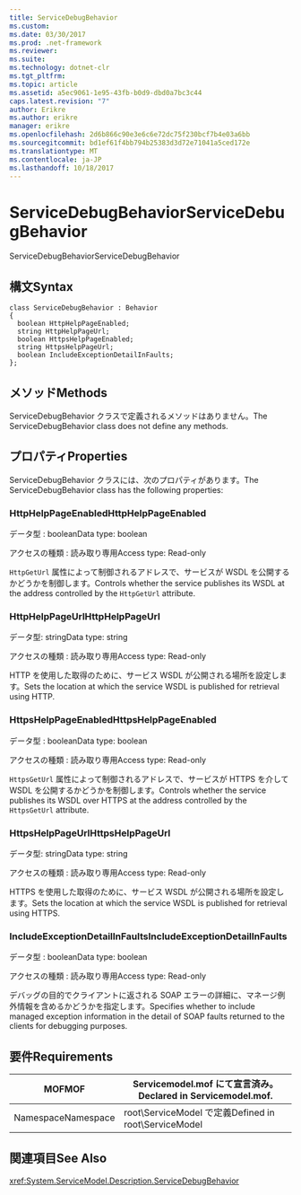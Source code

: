 ```yaml
---
title: ServiceDebugBehavior
ms.custom: 
ms.date: 03/30/2017
ms.prod: .net-framework
ms.reviewer: 
ms.suite: 
ms.technology: dotnet-clr
ms.tgt_pltfrm: 
ms.topic: article
ms.assetid: a5ec9061-1e95-43fb-b0d9-dbd0a7bc3c44
caps.latest.revision: "7"
author: Erikre
ms.author: erikre
manager: erikre
ms.openlocfilehash: 2d6b866c90e3e6c6e72dc75f230bcf7b4e03a6bb
ms.sourcegitcommit: bd1ef61f4bb794b25383d3d72e71041a5ced172e
ms.translationtype: MT
ms.contentlocale: ja-JP
ms.lasthandoff: 10/18/2017
---
```

# <a name="servicedebugbehavior"></a><span data-ttu-id="16bef-102">ServiceDebugBehavior</span><span class="sxs-lookup"><span data-stu-id="16bef-102">ServiceDebugBehavior</span></span>
<span data-ttu-id="16bef-103">ServiceDebugBehavior</span><span class="sxs-lookup"><span data-stu-id="16bef-103">ServiceDebugBehavior</span></span>  
  
## <a name="syntax"></a><span data-ttu-id="16bef-104">構文</span><span class="sxs-lookup"><span data-stu-id="16bef-104">Syntax</span></span>  
  
```  
class ServiceDebugBehavior : Behavior  
{  
  boolean HttpHelpPageEnabled;  
  string HttpHelpPageUrl;  
  boolean HttpsHelpPageEnabled;  
  string HttpsHelpPageUrl;  
  boolean IncludeExceptionDetailInFaults;  
};  
```  
  
## <a name="methods"></a><span data-ttu-id="16bef-105">メソッド</span><span class="sxs-lookup"><span data-stu-id="16bef-105">Methods</span></span>  
 <span data-ttu-id="16bef-106">ServiceDebugBehavior クラスで定義されるメソッドはありません。</span><span class="sxs-lookup"><span data-stu-id="16bef-106">The ServiceDebugBehavior class does not define any methods.</span></span>  
  
## <a name="properties"></a><span data-ttu-id="16bef-107">プロパティ</span><span class="sxs-lookup"><span data-stu-id="16bef-107">Properties</span></span>  
 <span data-ttu-id="16bef-108">ServiceDebugBehavior クラスには、次のプロパティがあります。</span><span class="sxs-lookup"><span data-stu-id="16bef-108">The ServiceDebugBehavior class has the following properties:</span></span>  
  
### <a name="httphelppageenabled"></a><span data-ttu-id="16bef-109">HttpHelpPageEnabled</span><span class="sxs-lookup"><span data-stu-id="16bef-109">HttpHelpPageEnabled</span></span>  
 <span data-ttu-id="16bef-110">データ型 : boolean</span><span class="sxs-lookup"><span data-stu-id="16bef-110">Data type: boolean</span></span>  
  
 <span data-ttu-id="16bef-111">アクセスの種類 : 読み取り専用</span><span class="sxs-lookup"><span data-stu-id="16bef-111">Access type: Read-only</span></span>  
  
 <span data-ttu-id="16bef-112">`HttpGetUrl` 属性によって制御されるアドレスで、サービスが WSDL を公開するかどうかを制御します。</span><span class="sxs-lookup"><span data-stu-id="16bef-112">Controls whether the service publishes its WSDL at the address controlled by the `HttpGetUrl` attribute.</span></span>  
  
### <a name="httphelppageurl"></a><span data-ttu-id="16bef-113">HttpHelpPageUrl</span><span class="sxs-lookup"><span data-stu-id="16bef-113">HttpHelpPageUrl</span></span>  
 <span data-ttu-id="16bef-114">データ型: string</span><span class="sxs-lookup"><span data-stu-id="16bef-114">Data type: string</span></span>  
  
 <span data-ttu-id="16bef-115">アクセスの種類 : 読み取り専用</span><span class="sxs-lookup"><span data-stu-id="16bef-115">Access type: Read-only</span></span>  
  
 <span data-ttu-id="16bef-116">HTTP を使用した取得のために、サービス WSDL が公開される場所を設定します。</span><span class="sxs-lookup"><span data-stu-id="16bef-116">Sets the location at which the service WSDL is published for retrieval using HTTP.</span></span>  
  
### <a name="httpshelppageenabled"></a><span data-ttu-id="16bef-117">HttpsHelpPageEnabled</span><span class="sxs-lookup"><span data-stu-id="16bef-117">HttpsHelpPageEnabled</span></span>  
 <span data-ttu-id="16bef-118">データ型 : boolean</span><span class="sxs-lookup"><span data-stu-id="16bef-118">Data type: boolean</span></span>  
  
 <span data-ttu-id="16bef-119">アクセスの種類 : 読み取り専用</span><span class="sxs-lookup"><span data-stu-id="16bef-119">Access type: Read-only</span></span>  
  
 <span data-ttu-id="16bef-120">`HttpsGetUrl` 属性によって制御されるアドレスで、サービスが HTTPS を介して WSDL を公開するかどうかを制御します。</span><span class="sxs-lookup"><span data-stu-id="16bef-120">Controls whether the service publishes its WSDL over HTTPS at the address controlled by the `HttpsGetUrl` attribute.</span></span>  
  
### <a name="httpshelppageurl"></a><span data-ttu-id="16bef-121">HttpsHelpPageUrl</span><span class="sxs-lookup"><span data-stu-id="16bef-121">HttpsHelpPageUrl</span></span>  
 <span data-ttu-id="16bef-122">データ型: string</span><span class="sxs-lookup"><span data-stu-id="16bef-122">Data type: string</span></span>  
  
 <span data-ttu-id="16bef-123">アクセスの種類 : 読み取り専用</span><span class="sxs-lookup"><span data-stu-id="16bef-123">Access type: Read-only</span></span>  
  
 <span data-ttu-id="16bef-124">HTTPS を使用した取得のために、サービス WSDL が公開される場所を設定します。</span><span class="sxs-lookup"><span data-stu-id="16bef-124">Sets the location at which the service WSDL is published for retrieval using HTTPS.</span></span>  
  
### <a name="includeexceptiondetailinfaults"></a><span data-ttu-id="16bef-125">IncludeExceptionDetailInFaults</span><span class="sxs-lookup"><span data-stu-id="16bef-125">IncludeExceptionDetailInFaults</span></span>  
 <span data-ttu-id="16bef-126">データ型 : boolean</span><span class="sxs-lookup"><span data-stu-id="16bef-126">Data type: boolean</span></span>  
  
 <span data-ttu-id="16bef-127">アクセスの種類 : 読み取り専用</span><span class="sxs-lookup"><span data-stu-id="16bef-127">Access type: Read-only</span></span>  
  
 <span data-ttu-id="16bef-128">デバッグの目的でクライアントに返される SOAP エラーの詳細に、マネージ例外情報を含めるかどうかを指定します。</span><span class="sxs-lookup"><span data-stu-id="16bef-128">Specifies whether to include managed exception information in the detail of SOAP faults returned to the clients for debugging purposes.</span></span>  
  
## <a name="requirements"></a><span data-ttu-id="16bef-129">要件</span><span class="sxs-lookup"><span data-stu-id="16bef-129">Requirements</span></span>  
  
|<span data-ttu-id="16bef-130">MOF</span><span class="sxs-lookup"><span data-stu-id="16bef-130">MOF</span></span>|<span data-ttu-id="16bef-131">Servicemodel.mof にて宣言済み。</span><span class="sxs-lookup"><span data-stu-id="16bef-131">Declared in Servicemodel.mof.</span></span>|  
|---------|-----------------------------------|  
|<span data-ttu-id="16bef-132">Namespace</span><span class="sxs-lookup"><span data-stu-id="16bef-132">Namespace</span></span>|<span data-ttu-id="16bef-133">root\ServiceModel で定義</span><span class="sxs-lookup"><span data-stu-id="16bef-133">Defined in root\ServiceModel</span></span>|  
  
## <a name="see-also"></a><span data-ttu-id="16bef-134">関連項目</span><span class="sxs-lookup"><span data-stu-id="16bef-134">See Also</span></span>  
 <xref:System.ServiceModel.Description.ServiceDebugBehavior>
